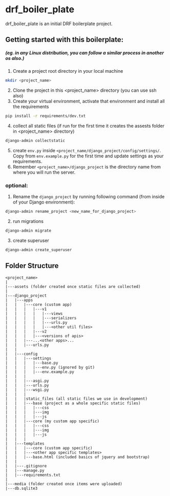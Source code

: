 # drf_boiler_plate

drf_boiler_plate is an initial DRF boilerplate project.

## Getting started with this boilerplate:
##### (eg. in any Linux distribution, you can follow a similar process in another os also.)

1. Create a project root directory in your local machine
```bash
mkdir <project_name> 
```
2. Clone the project in this <project_name> directory (you can use ssh also)
3. Create your virtual environment, activate that environment and install all the requirements
```bash
pip install -r requirements/dev.txt
``` 
4. collect all static files (if run for the first time it creates the assests folder in <project_name> directory)
```bash
django-admin collectstatic
```
5. create `env.py` inside `<project_name/django_project/config/settings/`. Copy from `env.example.py` for the first time and update settings as your requirements.
6. Remember `<project_name>/django_project` is the directory name from where you will run the server.

### optional:
1. Rename the `django_project` by running following command (from inside of your Django environment):
```bash
django-admin rename_project <new_name_for_django_project>
```

2. run migrations
```bash
django-admin migrate
```

3. create superuser
```bash
django-admin create_superuser
```
## Folder Structure

```
<project_name>
|
|---assets (folder created once static files are collected)
|
|---django_project
|   |---apps
|   |   |---core (custom app)
|   |   |   |---v1
|   |   |   |   |---views
|   |   |   |   |---serializers
|   |   |   |   |---urls.py
|   |   |   |   |---<other util files>
|   |   |   |---v2
|   |   |   |---<versions of apis>
|   |   |---...<other apps>...
|   |   |---urls.py
|   |
|   |---config
|   |   |---settings
|   |   |   |---base.py
|   |   |   |---env.py (ignored by git)
|   |   |   |---env.example.py
|   |   |
|   |   |---asgi.py
|   |   |---urls.py
|   |   |---wsgi.py
|   |   |
|   |   |static_files (all static files we use in development)
|   |   |---base (project as a whole specific static files)
|   |   |   |---css
|   |   |   |---img
|   |   |   |---js
|   |   |---core (my custom app specific)
|   |   |   |---css
|   |   |   |---img
|   |   |   |---js
|   |   |
|   |---templates
|   |   |---core (custom app specific)
|   |   |---<other app specific templates>
|   |   |---base.html (included basics of jquery and bootstrap)
|   |
|   |---.gitignore
|   |---manage.py
|   |---requirements.txt
|
|---media (folder created once items were uploaded)
|---db.sqlite3
```
